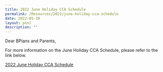```yaml
---
title: 2022 June Holiday CCA Schedule
permalink: /Resources/2022/june-holiday-cca-schedule
date: 2022-05-30
layout: post
description: ""
---
```

Dear BPians and Parents,

For more information on the June Holiday CCA Schedule, please refer to the link below.

[2022 June Holiday CCA Schedule ](https://docs.google.com/spreadsheets/d/1VGg2j1jGVHQiuxJs6FFvadAtKhoIDXNn/edit#gid=51001775) 